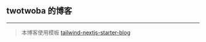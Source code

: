 ## twotwoba 的博客

--- 

> 本博客使用模板 [tailwind-nextjs-starter-blog](https://github.com/timlrx/tailwind-nextjs-starter-blog)
